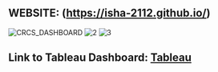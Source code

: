 ## WEBSITE: (https://isha-2112.github.io/)

![CRCS_DASHBOARD](https://github.com/ISHA-2112/ISHA-2112.github.io/assets/89999331/4494e86c-687a-4d5d-9392-4b3e9d005f7d)
![2](https://github.com/ISHA-2112/ISHA-2112.github.io/assets/89999331/ec7e9d01-cb71-4f86-97c9-055dd4a5389a)
![3](https://github.com/ISHA-2112/ISHA-2112.github.io/assets/89999331/f2ef3803-12fd-44ba-9c81-d5d3f09577ae)

## Link to Tableau Dashboard: [Tableau](https://public.tableau.com/views/Isha_Desai_CRCS_Dashboard/Dashboard2?:language=en-US&:display_count=n&:origin=viz_share_link)


